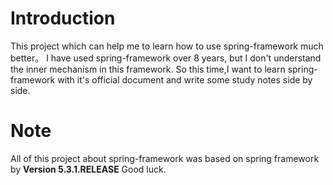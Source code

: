 # Introduction
This project which can help me to learn how to use spring-framework much better。
I have used spring-framework over 8 years, but I don't understand the inner mechanism in this framework. So this time,I want to learn spring-framework with it's official document and write some study notes side by side.
# Note
All of this project about spring-framework was based on spring framework by **Version 5.3.1.RELEASE**
Good luck.

